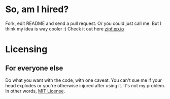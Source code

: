 So, am I hired?
===============

Fork, edit README and send a pull request. Or you could just call me. But I think my idea is way cooler :)
Check it out here [zipf.ep.io](https://zipf.ep.io)

Licensing
=========

For everyone else
-----------------

Do what you want with the code, with one caveat. You can't sue me if your head explodes or you're otherwise
injured after using it. It's not my problem. In other words, 
[MIT License](http://www.opensource.org/licenses/mit-license.php).

